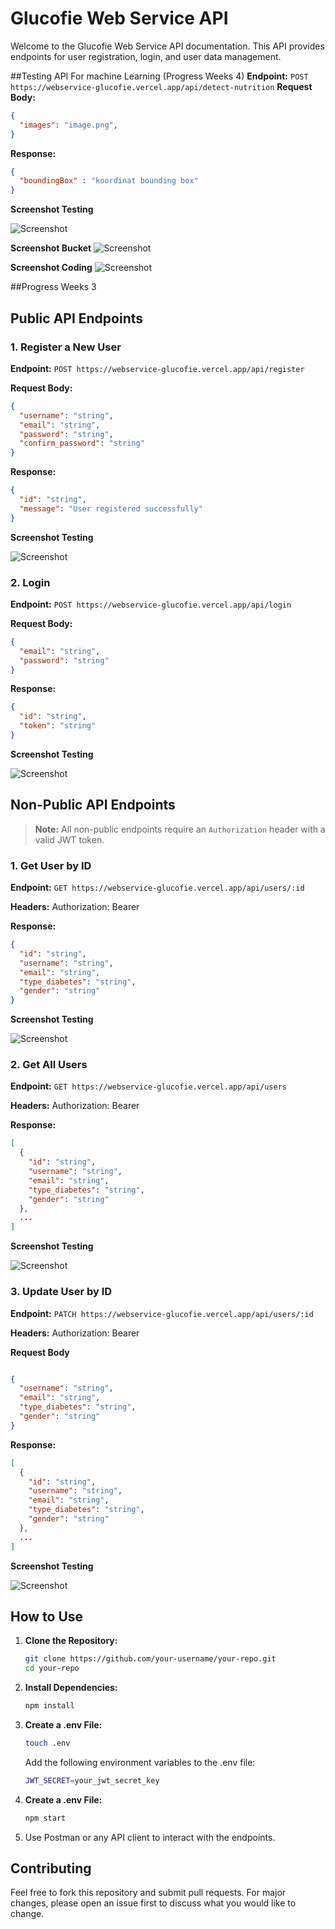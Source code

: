 # Glucofie Web Service API

Welcome to the Glucofie Web Service API documentation. This API provides endpoints for user registration, login, and user data management.


##Testing API For machine Learning (Progress Weeks 4)
**Endpoint:** `POST https://webservice-glucofie.vercel.app/api/detect-nutrition`
**Request Body:**

```json
{
  "images": "image.png",
}

```

**Response:**
```json
{
  "boundingBox" : "koordinat bounding box"
}

```

**Screenshot Testing**

![Screenshot](https://drive.google.com/uc?export=view&id=1imyE65pdjY0hAvXIjMN-mAftWLPSbCf3)

**Screenshot Bucket**
![Screenshot](https://drive.google.com/uc?export=view&id=17YPTS3ZIyTr_zLf-Jwya3b8tRkVfM7cS)

**Screenshot Coding**
![Screenshot](https://drive.google.com/uc?export=view&id=19sEPcVwF-yYLvBTxFrDRozv8pjWIknYa)



##Progress Weeks 3
## Public API Endpoints


### 1. Register a New User

**Endpoint:** `POST https://webservice-glucofie.vercel.app/api/register`

**Request Body:**

```json
{
  "username": "string",
  "email": "string",
  "password": "string",
  "confirm_password": "string"
}

```

**Response:**
```json
{
  "id": "string",
  "message": "User registered successfully"
}

```

**Screenshot Testing**

![Screenshot](https://drive.google.com/uc?export=view&id=1OvQ3MXxFe9Io-CrtAKZExCyB8epj4btC)

### 2. Login

**Endpoint:** `POST https://webservice-glucofie.vercel.app/api/login`

**Request Body:**

```json
{
  "email": "string",
  "password": "string"
}


```

**Response:**
```json
{
  "id": "string",
  "token": "string"
}

```
**Screenshot Testing**

![Screenshot](https://drive.google.com/uc?export=view&id=1cp8zrlxrChBR0kH4ys0mRlJzYALyU8ej)

## Non-Public API Endpoints

> **Note:** All non-public endpoints require an `Authorization` header with a valid JWT token.

### 1. Get User by ID

**Endpoint:** `GET https://webservice-glucofie.vercel.app/api/users/:id`

**Headers:**
Authorization: Bearer <token>

**Response:**

```json
{
  "id": "string",
  "username": "string",
  "email": "string",
  "type_diabetes": "string",
  "gender": "string"
}

````

**Screenshot Testing**

![Screenshot](https://drive.google.com/uc?export=view&id=1Uhh9EWLY71D1VkBTyREvlU5f6cy6vzx9)

### 2. Get All Users

**Endpoint:** `GET https://webservice-glucofie.vercel.app/api/users`

**Headers:**
Authorization: Bearer <token>

**Response:**

```json
[
  {
    "id": "string",
    "username": "string",
    "email": "string",
    "type_diabetes": "string",
    "gender": "string"
  },
  ...
]


````

**Screenshot Testing**

![Screenshot](https://drive.google.com/uc?export=view&id=1K3yDxUyArpNvFFR515eJ7J-gpiQTpm3z)

### 3. Update User by ID

**Endpoint:** `PATCH https://webservice-glucofie.vercel.app/api/users/:id`

**Headers:**
Authorization: Bearer <token>

**Request Body**
```json 

{
  "username": "string",
  "email": "string",
  "type_diabetes": "string",
  "gender": "string"
}

```

**Response:**

```json
[
  {
    "id": "string",
    "username": "string",
    "email": "string",
    "type_diabetes": "string",
    "gender": "string"
  },
  ...
]


````

**Screenshot Testing**

![Screenshot](https://drive.google.com/uc?export=view&id=1C-888dxuQSjLQMsQkxPZ4bKTr0Yj-0QM)


## How to Use

1. **Clone the Repository:**

   ```sh
   git clone https://github.com/your-username/your-repo.git
   cd your-repo
   ```

2. **Install Dependencies:**

   ```sh
   npm install
   ```

3. **Create a .env File:**

   ```sh
   touch .env
   ```

   Add the following environment variables to the .env file:
   ```sh
   JWT_SECRET=your_jwt_secret_key
   ```

4. **Create a .env File:**

   ```sh
   npm start
   ```
5. Use Postman or any API client to interact with the endpoints.


## Contributing

Feel free to fork this repository and submit pull requests. For major changes, please open an issue first to discuss what you would like to change.




